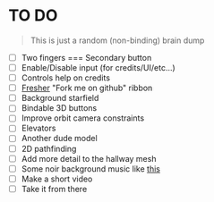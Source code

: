 TO DO
======

> This is just a random (non-binding) brain dump

 * [ ] Two fingers === Secondary button
 * [ ] Enable/Disable input (for credits/UI/etc...)
 * [ ] Controls help on credits
 * [ ] [Fresher](https://github.com/tholman/github-corners) "Fork me on github" ribbon
 * [ ] Background starfield
 * [ ] Bindable 3D buttons
 * [ ] Improve orbit camera constraints
 * [ ] Elevators
 * [ ] Another dude model
 * [ ] 2D pathfinding
 * [ ] Add more detail to the hallway mesh
 * [ ] Some noir background music like [this](https://www.youtube.com/watch?v=bSLF0Q8B0f0)
 * [ ] Make a short video
 * [ ] Take it from there
